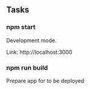 ## Tasks
### npm start
Development mode.

Link: http://localhost:3000

### npm run build
Prepare app for to be deployed
